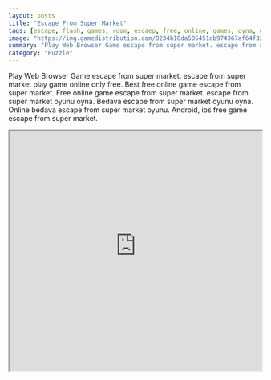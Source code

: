 ```yaml
---
layout: posts
title: "Escape From Super Market"
tags: [escape, flash, games, room, escaep, free, online, games, oyna, game, free, games, play, play, games]
image: "https://img.gamedistribution.com/8234b18da505451db974367af64f32d0.jpg"
summary: "Play Web Browser Game escape from super market. escape from super market play game online only free. Best free online game escape from super market. Free online game escape from super market. escape from super market oyunu oyna. Bedava escape from super market oyunu oyna. Online bedava escape from super market oyunu. Android, ios free game escape from super market."
category: "Puzzle"
---
```


Play Web Browser Game escape from super market. escape from super market play game online only free. Best free online game escape from super market. Free online game escape from super market. escape from super market oyunu oyna. Bedava escape from super market oyunu oyna. Online bedava escape from super market oyunu. Android, ios free game escape from super market.

<iframe width="100%" height="480px;" src="https://flash.gamedistribution.com?game=8234b18da505451db974367af64f32d0"></iframe>